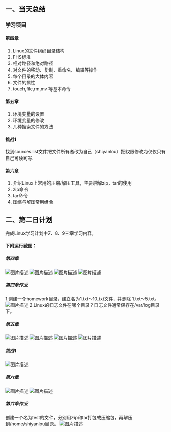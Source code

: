 ## 一、当天总结

### 学习项目

#### 第四章
1. Linux的文件组织目录结构
2. FHS标准
3. 相对路径和绝对路径
4. 对文件的移动、复制、重命名、编辑等操作
5. 每个目录的大体内容
6. 文件的属性
7. touch,file,rm,mv 等基本命令

#### 第五章
1. 环境变量的设置
2. 环境变量的修改
3. 几种搜索文件的方法

#### 挑战1
找到sources.list文件把文件所有者改为自己（shiyanlou）把权限修改为仅仅只有自己可读可写.

#### 第六章
1. 介绍Linux上常用的压缩/解压工具，主要讲解zip，tar的使用
2. zip命令
3. tar命令
4. 压缩与解压常用组合

## 二、第二日计划
  完成Linux学习计划中7、8、9三章学习内容。

#### 下附运行截图：

##### 第四章
![图片描述](https://dn-simplecloud.shiyanlou.com/courses/uid1079819-20190521-1558409222385)
![图片描述](https://dn-simplecloud.shiyanlou.com/courses/uid1079819-20190521-1558409625186)
![图片描述](https://dn-simplecloud.shiyanlou.com/courses/uid1079819-20190521-1558410294915)
![图片描述](https://dn-simplecloud.shiyanlou.com/courses/uid1079819-20190521-1558410456347)
##### 第四章作业
1.创建一个homework目录，建立名为1.txt～10.txt文件，并删除 1.txt～5.txt。
![图片描述](https://dn-simplecloud.shiyanlou.com/courses/uid1079819-20190521-1558411382882)
2.Linux的日志文件在哪个目录？日志文件通常保存在/var/log目录下。
##### 第五章
![图片描述](https://dn-simplecloud.shiyanlou.com/courses/uid1079819-20190521-1558411650933)
![图片描述](https://dn-simplecloud.shiyanlou.com/courses/uid1079819-20190521-1558412700248)
![图片描述](https://dn-simplecloud.shiyanlou.com/courses/uid1079819-20190521-1558412977713)
![图片描述](https://dn-simplecloud.shiyanlou.com/courses/uid1079819-20190521-1558413015391)
##### 挑战1
![图片描述](https://dn-simplecloud.shiyanlou.com/courses/uid1079819-20190521-1558415410596)
##### 第六章
![图片描述](https://dn-simplecloud.shiyanlou.com/courses/uid1079819-20190521-1558416940312)
![图片描述](https://dn-simplecloud.shiyanlou.com/courses/uid1079819-20190521-1558417125779)
##### 第六章作业
创建一个名为test的文件，分别用zip和tar打包成压缩包，再解压到/home/shiyanlou目录。
![图片描述](https://dn-simplecloud.shiyanlou.com/courses/uid1079819-20190521-1558418060635)
